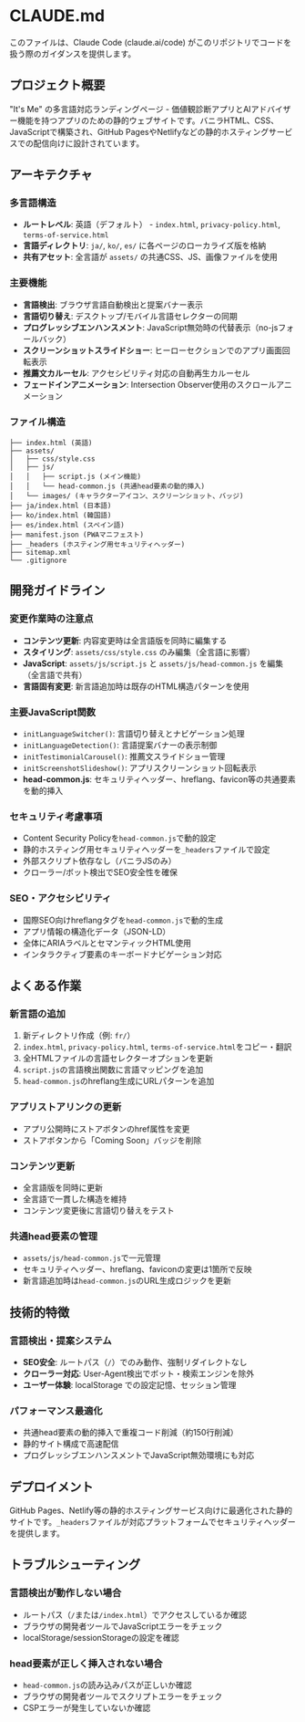 # CLAUDE.md

このファイルは、Claude Code (claude.ai/code) がこのリポジトリでコードを扱う際のガイダンスを提供します。

## プロジェクト概要

"It's Me" の多言語対応ランディングページ - 価値観診断アプリとAIアドバイザー機能を持つアプリのための静的ウェブサイトです。バニラHTML、CSS、JavaScriptで構築され、GitHub PagesやNetlifyなどの静的ホスティングサービスでの配信向けに設計されています。

## アーキテクチャ

### 多言語構造
- **ルートレベル**: 英語（デフォルト） - `index.html`, `privacy-policy.html`, `terms-of-service.html`
- **言語ディレクトリ**: `ja/`, `ko/`, `es/` に各ページのローカライズ版を格納
- **共有アセット**: 全言語が `assets/` の共通CSS、JS、画像ファイルを使用

### 主要機能
- **言語検出**: ブラウザ言語自動検出と提案バナー表示
- **言語切り替え**: デスクトップ/モバイル言語セレクターの同期
- **プログレッシブエンハンスメント**: JavaScript無効時の代替表示（no-jsフォールバック）
- **スクリーンショットスライドショー**: ヒーローセクションでのアプリ画面回転表示
- **推薦文カルーセル**: アクセシビリティ対応の自動再生カルーセル
- **フェードインアニメーション**: Intersection Observer使用のスクロールアニメーション

### ファイル構造
```
├── index.html (英語)
├── assets/
│   ├── css/style.css
│   ├── js/
│   │   ├── script.js (メイン機能)
│   │   └── head-common.js (共通head要素の動的挿入)
│   └── images/ (キャラクターアイコン、スクリーンショット、バッジ)
├── ja/index.html (日本語)
├── ko/index.html (韓国語)
├── es/index.html (スペイン語)
├── manifest.json (PWAマニフェスト)
├── _headers (ホスティング用セキュリティヘッダー)
├── sitemap.xml
└── .gitignore
```

## 開発ガイドライン

### 変更作業時の注意点
- **コンテンツ更新**: 内容変更時は全言語版を同時に編集する
- **スタイリング**: `assets/css/style.css` のみ編集（全言語に影響）
- **JavaScript**: `assets/js/script.js` と `assets/js/head-common.js` を編集（全言語で共有）
- **言語固有変更**: 新言語追加時は既存のHTML構造パターンを使用

### 主要JavaScript関数
- `initLanguageSwitcher()`: 言語切り替えとナビゲーション処理
- `initLanguageDetection()`: 言語提案バナーの表示制御
- `initTestimonialCarousel()`: 推薦文スライドショー管理
- `initScreenshotSlideshow()`: アプリスクリーンショット回転表示
- **head-common.js**: セキュリティヘッダー、hreflang、favicon等の共通要素を動的挿入

### セキュリティ考慮事項
- Content Security Policyを`head-common.js`で動的設定
- 静的ホスティング用セキュリティヘッダーを`_headers`ファイルで設定
- 外部スクリプト依存なし（バニラJSのみ）
- クローラー/ボット検出でSEO安全性を確保

### SEO・アクセシビリティ
- 国際SEO向けhreflangタグを`head-common.js`で動的生成
- アプリ情報の構造化データ（JSON-LD）
- 全体にARIAラベルとセマンティックHTML使用
- インタラクティブ要素のキーボードナビゲーション対応

## よくある作業

### 新言語の追加
1. 新ディレクトリ作成（例: `fr/`）
2. `index.html`, `privacy-policy.html`, `terms-of-service.html`をコピー・翻訳
3. 全HTMLファイルの言語セレクターオプションを更新
4. `script.js`の言語検出関数に言語マッピングを追加
5. `head-common.js`のhreflang生成にURLパターンを追加

### アプリストアリンクの更新
- アプリ公開時にストアボタンのhref属性を変更
- ストアボタンから「Coming Soon」バッジを削除

### コンテンツ更新
- 全言語版を同時に更新
- 全言語で一貫した構造を維持
- コンテンツ変更後に言語切り替えをテスト

### 共通head要素の管理
- `assets/js/head-common.js`で一元管理
- セキュリティヘッダー、hreflang、faviconの変更は1箇所で反映
- 新言語追加時は`head-common.js`のURL生成ロジックを更新

## 技術的特徴

### 言語検出・提案システム
- **SEO安全**: ルートパス（`/`）でのみ動作、強制リダイレクトなし
- **クローラー対応**: User-Agent検出でボット・検索エンジンを除外
- **ユーザー体験**: localStorage での設定記憶、セッション管理

### パフォーマンス最適化
- 共通head要素の動的挿入で重複コード削減（約150行削減）
- 静的サイト構成で高速配信
- プログレッシブエンハンスメントでJavaScript無効環境にも対応

## デプロイメント
GitHub Pages、Netlify等の静的ホスティングサービス向けに最適化された静的サイトです。`_headers`ファイルが対応プラットフォームでセキュリティヘッダーを提供します。

## トラブルシューティング

### 言語検出が動作しない場合
- ルートパス（`/`または`/index.html`）でアクセスしているか確認
- ブラウザの開発者ツールでJavaScriptエラーをチェック
- localStorage/sessionStorageの設定を確認

### head要素が正しく挿入されない場合
- `head-common.js`の読み込みパスが正しいか確認
- ブラウザの開発者ツールでスクリプトエラーをチェック
- CSPエラーが発生していないか確認